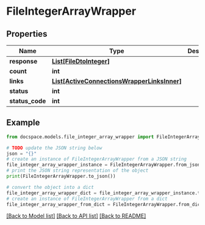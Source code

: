 # FileIntegerArrayWrapper


## Properties

Name | Type | Description | Notes
------------ | ------------- | ------------- | -------------
**response** | [**List[FileDtoInteger]**](FileDtoInteger.md) |  | [optional] 
**count** | **int** |  | [optional] 
**links** | [**List[ActiveConnectionsWrapperLinksInner]**](ActiveConnectionsWrapperLinksInner.md) |  | [optional] 
**status** | **int** |  | [optional] 
**status_code** | **int** |  | [optional] 

## Example

```python
from docspace.models.file_integer_array_wrapper import FileIntegerArrayWrapper

# TODO update the JSON string below
json = "{}"
# create an instance of FileIntegerArrayWrapper from a JSON string
file_integer_array_wrapper_instance = FileIntegerArrayWrapper.from_json(json)
# print the JSON string representation of the object
print(FileIntegerArrayWrapper.to_json())

# convert the object into a dict
file_integer_array_wrapper_dict = file_integer_array_wrapper_instance.to_dict()
# create an instance of FileIntegerArrayWrapper from a dict
file_integer_array_wrapper_from_dict = FileIntegerArrayWrapper.from_dict(file_integer_array_wrapper_dict)
```
[[Back to Model list]](../README.md#documentation-for-models) [[Back to API list]](../README.md#documentation-for-api-endpoints) [[Back to README]](../README.md)


